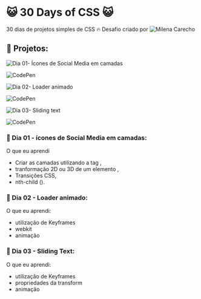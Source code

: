 # :smiley_cat: 30 Days of CSS :smiley_cat:
30 dias de projetos simples de CSS :fire:
Desafio criado por ![Milena Carecho](https://github.com/MilenaCarecho/30diasDeCSS)

## :feet: Projetos:

![Dia 01- Ícones de Social Media em camadas](https://github.com/fabiola-a9/30DaysofCSS/tree/main/Dia01)

![CodePen](https://codepen.io/fabi_ladeira/pen/wvjaoMw)

![Dia 02- Loader animado](https://github.com/fabiola-a9/30DaysofCSS/tree/main/Dia02)

![CodePen](https://codepen.io/fabi_ladeira/pen/LYmpWOb)

![Dia 03- Sliding text](https://github.com/fabiola-a9/30DaysofCSS/tree/main/Dia03)

![CodePen](https://codepen.io/fabi_ladeira/pen/MWGKYzN)

### :feet: Dia 01 - ícones de Social Media em camadas:

O que eu aprendi

  -  Criar as camadas utilizando a tag <span>,
  -  tranformação 2D ou 3D de um elemento ,
  -  Transições CSS,
  -  nth-child ().
  
### :feet: Dia 02 - Loader animado:

O que eu aprendi:
 - utilização de Keyframes
 - webkit
 - animação

### :feet: Dia 03 - Sliding Text:

O que eu aprendi:
 - utilização de Keyframes
 - propriedades da transform
 - animação
